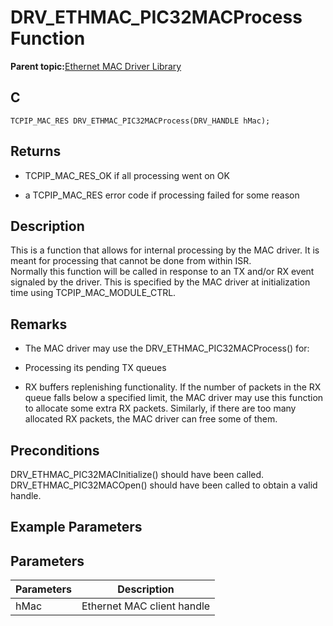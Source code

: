 # DRV\_ETHMAC\_PIC32MACProcess Function

**Parent topic:**[Ethernet MAC Driver Library](GUID-A4DC3D07-DDAD-4748-A855-304CA3439336.md)

## C

```
TCPIP_MAC_RES DRV_ETHMAC_PIC32MACProcess(DRV_HANDLE hMac); 
```

## Returns

-   TCPIP\_MAC\_RES\_OK if all processing went on OK

-   a TCPIP\_MAC\_RES error code if processing failed for some reason


## Description

This is a function that allows for internal processing by the MAC driver. It is meant for processing that cannot be done from within ISR.<br />Normally this function will be called in response to an TX and/or RX event signaled by the driver. This is specified by the MAC driver at initialization time using TCPIP\_MAC\_MODULE\_CTRL.

## Remarks

-   The MAC driver may use the DRV\_ETHMAC\_PIC32MACProcess\(\) for:

-   Processing its pending TX queues

-   RX buffers replenishing functionality. If the number of packets in the RX queue falls below a specified limit, the MAC driver may use this function to allocate some extra RX packets. Similarly, if there are too many allocated RX packets, the MAC driver can free some of them.


## Preconditions

DRV\_ETHMAC\_PIC32MACInitialize\(\) should have been called. DRV\_ETHMAC\_PIC32MACOpen\(\) should have been called to obtain a valid handle.

## Example Parameters

## Parameters

|Parameters|Description|
|----------|-----------|
|hMac|Ethernet MAC client handle|

